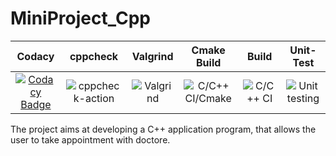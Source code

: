 # MiniProject_Cpp
|Codacy|cppcheck|Valgrind|Cmake Build|Build|Unit-Test|
|:--:|:--:|:--:|:--:|:--:|:--:|
|[![Codacy Badge](https://app.codacy.com/project/badge/Grade/8690efc1a4b24c0691dcd90080042c01)](https://www.codacy.com/gh/99002646/MiniProject_Cpp/dashboard?utm_source=github.com&amp;utm_medium=referral&amp;utm_content=99002646/MiniProject_Cpp&amp;utm_campaign=Badge_Grade)|![cppcheck-action](https://github.com/99002646/MiniProject_Cpp/workflows/cppcheck-action/badge.svg?branch=main)|![Valgrind](https://github.com/99002646/MiniProject_Cpp/workflows/Valgrind/badge.svg?branch=main)|![C/C++ CI/Cmake](https://github.com/99002508/Indata-Sudoku/workflows/C/C++%20CI/Cmake/badge.svg)|![C/C++ CI](https://github.com/99002646/MiniProject_Cpp/workflows/C/C++%20CI/badge.svg?branch=main)|![Unit testing](https://github.com/99002646/MiniProject_Cpp/workflows/Unit%20testing/badge.svg?branch=main)|


The project aims at developing a C++ application program, that allows the user to take appointment with doctore.

